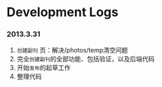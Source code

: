 
# Development Logs

### 2013.3.31

1. `创建副刊` 页：解决/photos/temp清空问题
2. 完全`创建副刊`的全部功能、包括验证，以及后端代码
3. 开始`发布`的起草工作
4. 整理代码